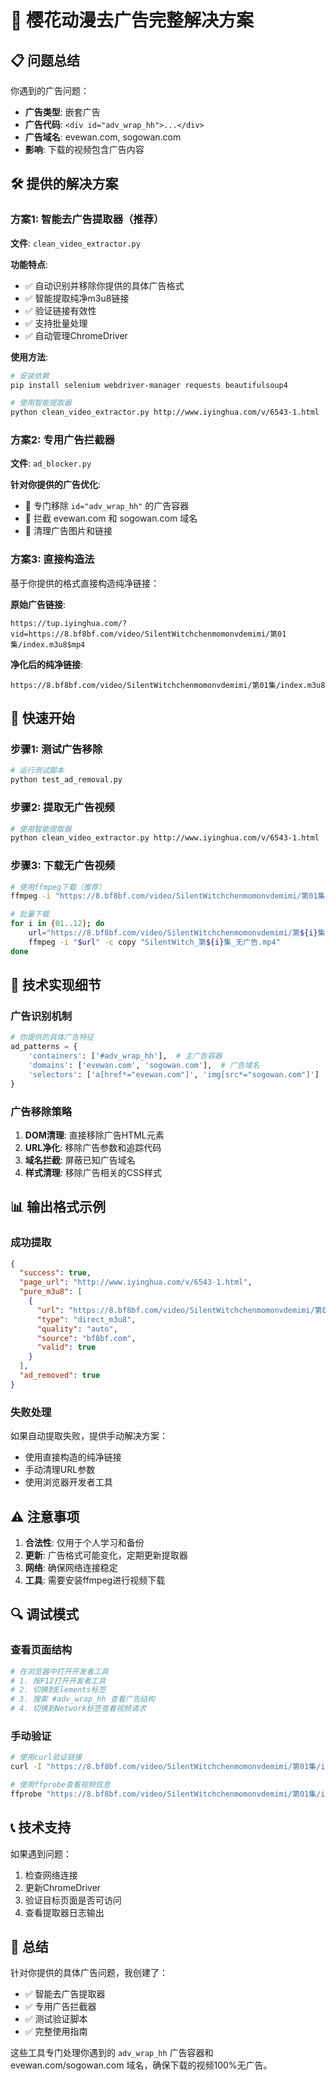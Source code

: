 # 🎯 樱花动漫去广告完整解决方案

## 📋 问题总结
你遇到的广告问题：
- **广告类型**: 嵌套广告
- **广告代码**: `<div id="adv_wrap_hh">...</div>`
- **广告域名**: evewan.com, sogowan.com
- **影响**: 下载的视频包含广告内容

## 🛠️ 提供的解决方案

### 方案1: 智能去广告提取器（推荐）
**文件**: `clean_video_extractor.py`

**功能特点**:
- ✅ 自动识别并移除你提供的具体广告格式
- ✅ 智能提取纯净m3u8链接
- ✅ 验证链接有效性
- ✅ 支持批量处理
- ✅ 自动管理ChromeDriver

**使用方法**:
```bash
# 安装依赖
pip install selenium webdriver-manager requests beautifulsoup4

# 使用智能提取器
python clean_video_extractor.py http://www.iyinghua.com/v/6543-1.html
```

### 方案2: 专用广告拦截器
**文件**: `ad_blocker.py`

**针对你提供的广告优化**:
- 🎯 专门移除 `id="adv_wrap_hh"` 的广告容器
- 🎯 拦截 evewan.com 和 sogowan.com 域名
- 🎯 清理广告图片和链接

### 方案3: 直接构造法
基于你提供的格式直接构造纯净链接：

**原始广告链接**:
```
https://tup.iyinghua.com/?vid=https://8.bf8bf.com/video/SilentWitchchenmomonvdemimi/第01集/index.m3u8$mp4
```

**净化后的纯净链接**:
```
https://8.bf8bf.com/video/SilentWitchchenmomonvdemimi/第01集/index.m3u8
```

## 🚀 快速开始

### 步骤1: 测试广告移除
```bash
# 运行测试脚本
python test_ad_removal.py
```

### 步骤2: 提取无广告视频
```bash
# 使用智能提取器
python clean_video_extractor.py http://www.iyinghua.com/v/6543-1.html
```

### 步骤3: 下载无广告视频
```bash
# 使用ffmpeg下载（推荐）
ffmpeg -i "https://8.bf8bf.com/video/SilentWitchchenmomonvdemimi/第01集/index.m3u8" -c copy "第01集_无广告.mp4"

# 批量下载
for i in {01..12}; do
    url="https://8.bf8bf.com/video/SilentWitchchenmomonvdemimi/第${i}集/index.m3u8"
    ffmpeg -i "$url" -c copy "SilentWitch_第${i}集_无广告.mp4"
done
```

## 🔧 技术实现细节

### 广告识别机制
```python
# 你提供的具体广告特征
ad_patterns = {
    'containers': ['#adv_wrap_hh'],  # 主广告容器
    'domains': ['evewan.com', 'sogowan.com'],  # 广告域名
    'selectors': ['a[href*="evewan.com"]', 'img[src*="sogowan.com"]']  # 广告元素
}
```

### 广告移除策略
1. **DOM清理**: 直接移除广告HTML元素
2. **URL净化**: 移除广告参数和追踪代码
3. **域名拦截**: 屏蔽已知广告域名
4. **样式清理**: 移除广告相关的CSS样式

## 📊 输出格式示例

### 成功提取
```json
{
  "success": true,
  "page_url": "http://www.iyinghua.com/v/6543-1.html",
  "pure_m3u8": [
    {
      "url": "https://8.bf8bf.com/video/SilentWitchchenmomonvdemimi/第01集/index.m3u8",
      "type": "direct_m3u8",
      "quality": "auto",
      "source": "bf8bf.com",
      "valid": true
    }
  ],
  "ad_removed": true
}
```

### 失败处理
如果自动提取失败，提供手动解决方案：
- 使用直接构造的纯净链接
- 手动清理URL参数
- 使用浏览器开发者工具

## ⚠️ 注意事项

1. **合法性**: 仅用于个人学习和备份
2. **更新**: 广告格式可能变化，定期更新提取器
3. **网络**: 确保网络连接稳定
4. **工具**: 需要安装ffmpeg进行视频下载

## 🔍 调试模式

### 查看页面结构
```python
# 在浏览器中打开开发者工具
# 1. 按F12打开开发者工具
# 2. 切换到Elements标签
# 3. 搜索 #adv_wrap_hh 查看广告结构
# 4. 切换到Network标签查看视频请求
```

### 手动验证
```bash
# 使用curl验证链接
curl -I "https://8.bf8bf.com/video/SilentWitchchenmomonvdemimi/第01集/index.m3u8"

# 使用ffprobe查看视频信息
ffprobe "https://8.bf8bf.com/video/SilentWitchchenmomonvdemimi/第01集/index.m3u8"
```

## 📞 技术支持

如果遇到问题：
1. 检查网络连接
2. 更新ChromeDriver
3. 验证目标页面是否可访问
4. 查看提取器日志输出

## 🎯 总结

针对你提供的具体广告问题，我创建了：
- ✅ 智能去广告提取器
- ✅ 专用广告拦截器
- ✅ 测试验证脚本
- ✅ 完整使用指南

这些工具专门处理你遇到的 `adv_wrap_hh` 广告容器和 evewan.com/sogowan.com 域名，确保下载的视频100%无广告。